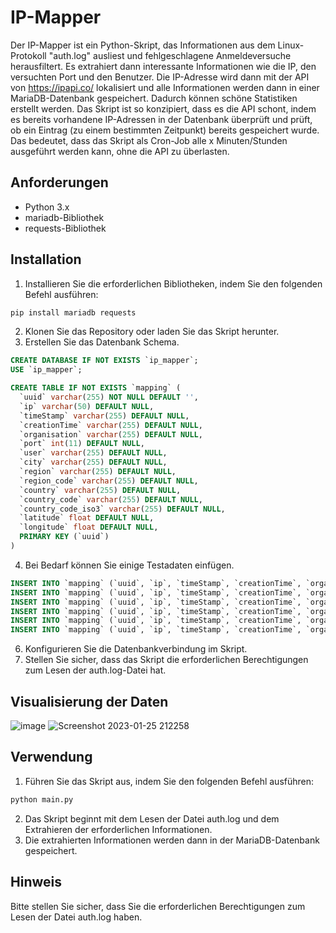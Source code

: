 # IP-Mapper

Der IP-Mapper ist ein Python-Skript, das Informationen aus dem Linux-Protokoll "auth.log" ausliest und fehlgeschlagene Anmeldeversuche herausfiltert. Es extrahiert dann interessante Informationen wie die IP, den versuchten Port und den Benutzer. Die IP-Adresse wird dann mit der API von https://ipapi.co/ lokalisiert und alle Informationen werden dann in einer MariaDB-Datenbank gespeichert. Dadurch können schöne Statistiken erstellt werden.
Das Skript ist so konzipiert, dass es die API schont, indem es bereits vorhandene IP-Adressen in der Datenbank überprüft und prüft, ob ein Eintrag (zu einem bestimmten Zeitpunkt) bereits gespeichert wurde. Das bedeutet, dass das Skript als Cron-Job alle x Minuten/Stunden ausgeführt werden kann, ohne die API zu überlasten.

## Anforderungen
- Python 3.x
- mariadb-Bibliothek
- requests-Bibliothek

## Installation
1. Installieren Sie die erforderlichen Bibliotheken, indem Sie den folgenden Befehl ausführen:
```bash
pip install mariadb requests
```
2. Klonen Sie das Repository oder laden Sie das Skript herunter.
3. Erstellen Sie das Datenbank Schema.
```sql
CREATE DATABASE IF NOT EXISTS `ip_mapper`;
USE `ip_mapper`;

CREATE TABLE IF NOT EXISTS `mapping` (
  `uuid` varchar(255) NOT NULL DEFAULT '',
  `ip` varchar(50) DEFAULT NULL,
  `timeStamp` varchar(255) DEFAULT NULL,
  `creationTime` varchar(255) DEFAULT NULL,
  `organisation` varchar(255) DEFAULT NULL,
  `port` int(11) DEFAULT NULL,
  `user` varchar(255) DEFAULT NULL,
  `city` varchar(255) DEFAULT NULL,
  `region` varchar(255) DEFAULT NULL,
  `region_code` varchar(255) DEFAULT NULL,
  `country` varchar(255) DEFAULT NULL,
  `country_code` varchar(255) DEFAULT NULL,
  `country_code_iso3` varchar(255) DEFAULT NULL,
  `latitude` float DEFAULT NULL,
  `longitude` float DEFAULT NULL,
  PRIMARY KEY (`uuid`)
)
```
4. Bei Bedarf können Sie einige Testadaten einfügen.
```sql
INSERT INTO `mapping` (`uuid`, `ip`, `timeStamp`, `creationTime`, `organisation`, `port`, `user`, `city`, `region`, `region_code`, `country`, `country_code`, `country_code_iso3`, `latitude`, `longitude`) VALUES ('0dafdc2024934e20a3d11d6f2af8b1d7', 'xx.xxx.xx.xx', 'Jan22 - 17:24:47', '2023-01-24 21:42:17.010315', 'Novotelecom Ltd', 58368, 'Ubnt', 'Novosibirsk', 'Novosibirsk Oblast', 'NVS', 'Russia', 'RU', 'RUS', 54.9022, 83.0335);
INSERT INTO `mapping` (`uuid`, `ip`, `timeStamp`, `creationTime`, `organisation`, `port`, `user`, `city`, `region`, `region_code`, `country`, `country_code`, `country_code_iso3`, `latitude`, `longitude`) VALUES ('0777812a31a749bda830380b92281f38', 'xxx.xx.xxx.xxx', 'Jan22 - 09:45:04', '2023-01-24 21:42:07.575596', 'Flyservers S.A.', 24478, 'Debian', 'Moscow', 'Moscow', 'MOW', 'Russia', 'RU', 'RUS', 55.7483, 37.6171);
INSERT INTO `mapping` (`uuid`, `ip`, `timeStamp`, `creationTime`, `organisation`, `port`, `user`, `city`, `region`, `region_code`, `country`, `country_code`, `country_code_iso3`, `latitude`, `longitude`) VALUES ('18deb65ea43f4c179fb5ac1757a35ee0', 'xxx.xxx.xx.xx', 'Jan22 - 08:25:01', '2023-01-24 21:42:06.275201', 'Digicel Trinidad and Tobago Ltd.', 37479, 'Guest', 'Port of Spain', 'Port of Spain', 'POS', 'Trinidad and Tobago', 'TT', 'TTO', 10.65, -61.5167);
INSERT INTO `mapping` (`uuid`, `ip`, `timeStamp`, `creationTime`, `organisation`, `port`, `user`, `city`, `region`, `region_code`, `country`, `country_code`, `country_code_iso3`, `latitude`, `longitude`) VALUES ('1ff91b7b1fb74f94bb64394e17cb634b', 'xxx.xxx.xxx.xxx', 'Jan22 - 07:13:13', '2023-01-24 18:54:29.977619', 'Bharti Airtel Ltd., Telemedia Services', 52412, 'Guest', 'Coimbatore', 'Tamil Nadu', 'TN', 'India', 'IN', 'IND', 11.0142, 76.9941);
INSERT INTO `mapping` (`uuid`, `ip`, `timeStamp`, `creationTime`, `organisation`, `port`, `user`, `city`, `region`, `region_code`, `country`, `country_code`, `country_code_iso3`, `latitude`, `longitude`) VALUES ('2e5a0617e3d0470784c849b810fea387', 'xx.xxx.xxx.xx', 'Jan22 - 16:12:17', '2023-01-24 21:42:15.766084', 'Link3 Technologies Ltd.', 58740, 'Blank', 'Dhaka', 'Dhaka Division', 'C', 'Bangladesh', 'BD', 'BGD', 23.7272, 90.4093);
INSERT INTO `mapping` (`uuid`, `ip`, `timeStamp`, `creationTime`, `organisation`, `port`, `user`, `city`, `region`, `region_code`, `country`, `country_code`, `country_code_iso3`, `latitude`, `longitude`) VALUES ('2a135f673def4ed286c268ccc5a5e8f8', 'xxx.xxx.xxx.xx', 'Jan22 - 09:00:56', '2023-01-24 21:42:06.898307', 'Rede Regional Telecom', 36442, 'Ubnt', 'Codó', 'Maranhao', 'MA', 'Brazil', 'BR', 'BRA', -4.5995, -43.856);
```
6. Konfigurieren Sie die Datenbankverbindung im Skript.
7. Stellen Sie sicher, dass das Skript die erforderlichen Berechtigungen zum Lesen der auth.log-Datei hat.

## Visualisierung der Daten
![image](https://user-images.githubusercontent.com/76694468/214549453-e62ad1e2-bd8d-4531-b4a8-167fa47f45ce.png)
![Screenshot 2023-01-25 212258](https://user-images.githubusercontent.com/76694468/214683600-5d229b3a-c0ca-43e4-839d-b407b0bf25fb.jpg)


## Verwendung
1. Führen Sie das Skript aus, indem Sie den folgenden Befehl ausführen:
```bash
python main.py
```
2. Das Skript beginnt mit dem Lesen der Datei auth.log und dem Extrahieren der erforderlichen Informationen. 
3. Die extrahierten Informationen werden dann in der MariaDB-Datenbank gespeichert. 

## Hinweis 
Bitte stellen Sie sicher, dass Sie die erforderlichen Berechtigungen zum Lesen der Datei auth.log haben.
